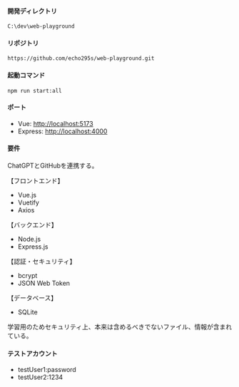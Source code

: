 #### 開発ディレクトリ
`C:\dev\web-playground`

#### リポジトリ
`https://github.com/echo295s/web-playground.git`

#### 起動コマンド
`npm run start:all`

#### ポート
* Vue: [http://localhost:5173](http://localhost:5173)
* Express: [http://localhost:4000](http://localhost:4000)

#### 要件
ChatGPTとGitHubを連携する。

【フロントエンド】
- Vue.js
- Vuetify
- Axios

【バックエンド】
- Node.js
- Express.js

【認証・セキュリティ】
- bcrypt
- JSON Web Token

【データベース】
- SQLite

学習用のためセキュリティ上、本来は含めるべきでないファイル、情報が含まれている。

#### テストアカウント
- testUser1:password
- testUser2:1234
